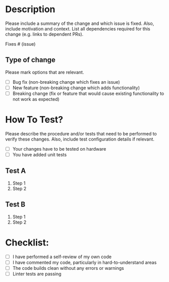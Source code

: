 # Description

Please include a summary of the change and which issue is fixed. Also, include motivation and context. List all dependencies required for this change (e.g. links to dependent PRs).

Fixes # (issue)

## Type of change

Please mark options that are relevant.

- [ ] Bug fix (non-breaking change which fixes an issue)
- [ ] New feature (non-breaking change which adds functionality)
- [ ] Breaking change (fix or feature that would cause existing functionality to not work as expected)

# How To Test?

Please describe the procedure and/or tests that need to be performed to verify these changes. Also, include test configuration details if relevant.

- [ ] Your changes have to be tested on hardware
- [ ] You have added unit tests

## Test A
1) Step 1
2) Step 2

## Test B
1) Step 1
2) Step 2

# Checklist:
- [ ] I have performed a self-review of my own code
- [ ] I have commented my code, particularly in hard-to-understand areas
- [ ] The code builds clean without any errors or warnings
- [ ] Linter tests are passing

